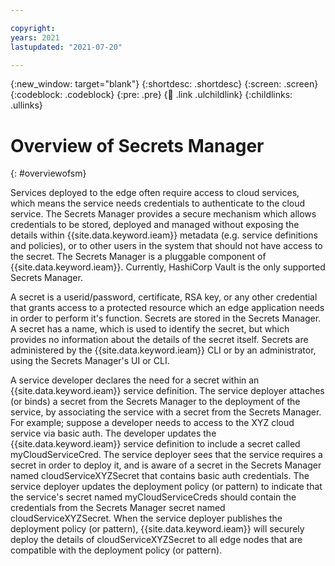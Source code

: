 ```yaml
---

copyright:
years: 2021
lastupdated: "2021-07-20"

---
```


{:new_window: target="blank"}
{:shortdesc: .shortdesc}
{:screen: .screen}
{:codeblock: .codeblock}
{:pre: .pre}
{:child: .link .ulchildlink}
{:childlinks: .ullinks}

# Overview of Secrets Manager
{: #overviewofsm}

Services deployed to the edge often require access to cloud services, which means the service needs credentials to authenticate to the cloud service. The Secrets Manager provides a secure mechanism which allows credentials to be stored, deployed and managed without exposing the details within {{site.data.keyword.ieam}} metadata (e.g. service definitions and policies), or to other users in the system that should not have access to the secret. The Secrets Manager is a pluggable component of {{site.data.keyword.ieam}}. Currently, HashiCorp Vault is the only supported Secrets Manager.

A secret is a userid/password, certificate, RSA key, or any other credential that grants access to a protected resource which an edge application needs in order to perform it's function. Secrets are stored in the Secrets Manager. A secret has a name, which is used to identify the secret, but which provides no information about the details of the secret itself. Secrets are administered by the {{site.data.keyword.ieam}} CLI or by an administrator, using the Secrets Manager's UI or CLI.

A service developer declares the need for a secret within an {{site.data.keyword.ieam}} service definition. The service deployer attaches (or binds) a secret from the Secrets Manager to the deployment of the service, by associating the service with a secret from the Secrets Manager. For example; suppose a developer needs to access to the XYZ cloud service via basic auth. The developer updates the {{site.data.keyword.ieam}} service definition to include a secret called myCloudServiceCred. The service deployer sees that the service requires a secret in order to deploy it, and is aware of a secret in the Secrets Manager named cloudServiceXYZSecret that contains basic auth credentials. The service deployer updates the deployment policy (or pattern) to indicate that the service's secret named myCloudServiceCreds should contain the credentials from the Secrets Manager secret named cloudServiceXYZSecret. When the service deployer publishes the deployment policy (or pattern), {{site.data.keyword.ieam}} will securely deploy the details of cloudServiceXYZSecret to all edge nodes that are compatible with the deployment policy (or pattern).
